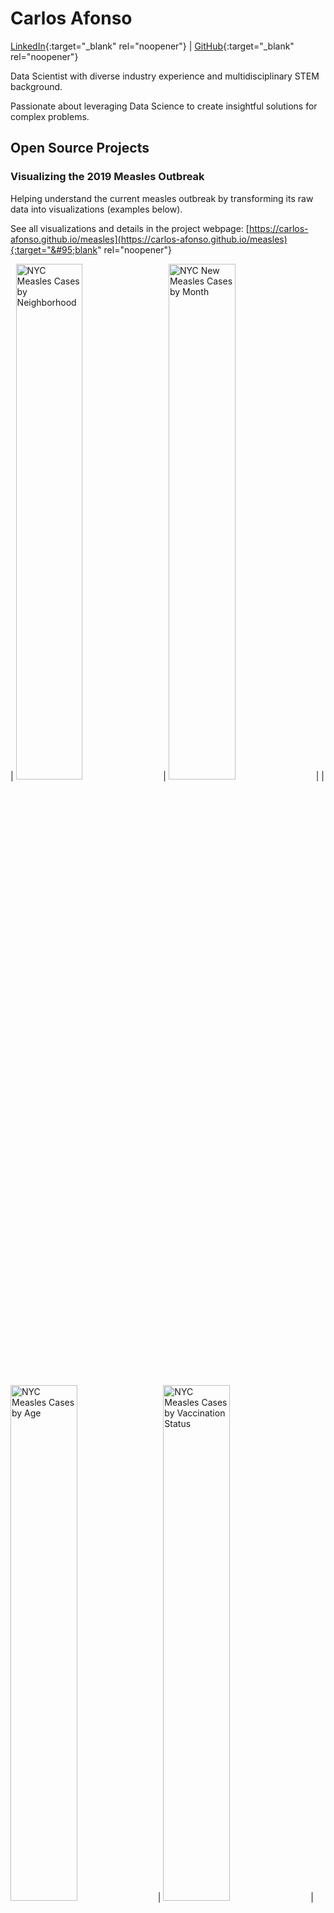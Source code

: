 # Carlos Afonso

[LinkedIn](https://www.linkedin.com/in/carlos-afonso-w){:target="&#95;blank" rel="noopener"} | [GitHub](https://github.com/carlos-afonso){:target="&#95;blank" rel="noopener"}

Data Scientist with diverse industry experience and multidisciplinary STEM background.

Passionate about leveraging Data Science to create insightful solutions for complex problems.

## Open Source Projects

### Visualizing the 2019 Measles Outbreak

Helping understand the current measles outbreak by transforming its raw data into visualizations (examples below).

See all visualizations and details in the project webpage: [https://carlos-afonso.github.io/measles](https://carlos-afonso.github.io/measles){:target="&#95;blank" rel="noopener"}

| <img src="../measles/images/nyc_measles_cases_by_neighborhood_map_all-new_py.gif" alt="NYC Measles Cases by Neighborhood" style="max-width:500px; width:46%; height:auto;"> | <img src="../measles/images/nyc_new_measles_cases_by_month_barchart_py.svg" alt="NYC New Measles Cases by Month" style="max-width:500px; width:46%; height:auto;"> |
| <img src="../measles/images/nyc_measles_cases_by_age_barchart_py.svg" alt="NYC Measles Cases by Age" style="max-width:500px; width:46%; height:auto;"> | <img src="../measles/images/nyc_measles_cases_by_vaccination_status_barchart_py.svg" alt="NYC Measles Cases by Vaccination Status" style="max-width:500px; width:46%; height:auto;"> |

<img src="../measles/images/nyc_measles_cases_by_neighborhood_map_all-new_py.gif" alt="NYC Measles Cases by Neighborhood" style="max-width:500px; width:46%; height:auto; border:1px solid black; padding:1%;"> <img src="../measles/images/nyc_new_measles_cases_by_month_barchart_py.svg" alt="NYC New Measles Cases by Month" style="max-width:500px; width:46%; height:auto; border:1px solid black; padding:1%;">

<img src="../measles/images/nyc_measles_cases_by_age_barchart_py.svg" alt="NYC Measles Cases by Age" style="max-width:500px; width:46%; height:auto; border:1px solid black; padding:1%;"> <img src="../measles/images/nyc_measles_cases_by_vaccination_status_barchart_py.svg" alt="NYC Measles Cases by Vaccination Status" style="max-width:500px; width:46%; height:auto; border:1px solid black; padding:1%;">
